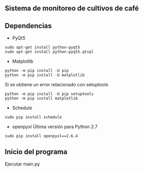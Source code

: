 ## Sistema de monitoreo de cultivos de café

## Dependencias

* PyQt5
```
sudo apt-get install python-pyqt5
sudo apt-get install python-pyqt5.qtsql
```
* Matplotlib
```
python -m pip install -U pip
python -m pip install -U matplotlib
```
Si se obtiene un error relacionado con setuptools
```
python -m pip install -U pip setuptools
python -m pip install matplotlib
```
* Schedule
```
sudo pip install schedule
```
* openpyxl
Última versión para Python 2.7
```
sudo pip install openpyxl==2.6.4
```

## Inicio del programa
Ejecutar main.py